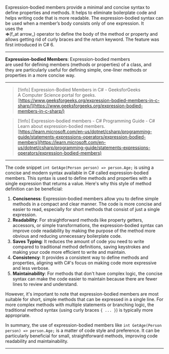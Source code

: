 Expression-bodied members provide a minimal and concise syntax to define properties and methods. It helps to eliminate boilerplate code and helps writing code that is more readable. The expression-bodied syntax can be used when a member’s body consists only of one expression. It  
uses the  
**=>**(f_at arrow_) operator to define the body of the method or property and allows getting rid of curly braces and the _return_ keyword. The feature was first introduced in C# 6.

---

**Expression-bodied Members**: Expression-bodied members  
are used for defining members (methods or properties) of a class, and  
they are particularly useful for defining simple, one-liner methods or  
properties in a more concise way.  

---

  

> [!info] Expression-Bodied Members in C# - GeeksforGeeks  
> A Computer Science portal for geeks.  
> [https://www.geeksforgeeks.org/expression-bodied-members-in-c-sharp/](https://www.geeksforgeeks.org/expression-bodied-members-in-c-sharp/)  

> [!info] Expression-bodied members - C# Programming Guide - C#  
> Learn about expression-bodied members.  
> [https://learn.microsoft.com/en-us/dotnet/csharp/programming-guide/statements-expressions-operators/expression-bodied-members](https://learn.microsoft.com/en-us/dotnet/csharp/programming-guide/statements-expressions-operators/expression-bodied-members)  

---

The code snippet `int GetAge(Person person) => person.Age;` is using a concise and modern syntax available in C# called expression-bodied members. This syntax is used to define methods and properties with a single expression that returns a value. Here's why this style of method definition can be beneficial:

1. **Conciseness**: Expression-bodied members allow you to define simple methods in a compact and clear manner. The code is more concise and easier to read, especially for short methods that consist of just a single expression.
2. **Readability**: For straightforward methods like property getters, accessors, or simple transformations, the expression-bodied syntax can improve code readability by making the purpose of the method more obvious and reducing unnecessary boilerplate code.
3. **Saves Typing**: It reduces the amount of code you need to write compared to traditional method definitions, saving keystrokes and making your code more efficient to write and maintain.
4. **Consistency**: It provides a consistent way to define methods and properties, aligning with C#'s focus on making code more expressive and less verbose.
5. **Maintainability**: For methods that don't have complex logic, the concise syntax can make the code easier to maintain because there are fewer lines to review and understand.

However, it's important to note that expression-bodied members are most suitable for short, simple methods that can be expressed in a single line. For more complex methods with multiple statements or branching logic, the traditional method syntax (using curly braces `{ ... }`) is typically more appropriate.

In summary, the use of expression-bodied members like `int GetAge(Person person) => person.Age;` is a matter of code style and preference. It can be particularly beneficial for small, straightforward methods, improving code readability and maintainability.

---